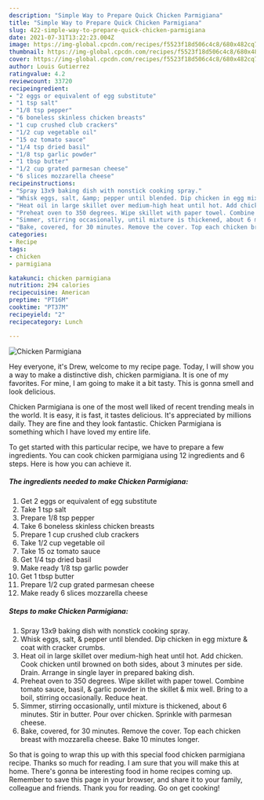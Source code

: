 ```yaml
---
description: "Simple Way to Prepare Quick Chicken Parmigiana"
title: "Simple Way to Prepare Quick Chicken Parmigiana"
slug: 422-simple-way-to-prepare-quick-chicken-parmigiana
date: 2021-07-31T13:22:23.004Z
image: https://img-global.cpcdn.com/recipes/f5523f18d506c4c8/680x482cq70/chicken-parmigiana-recipe-main-photo.jpg
thumbnail: https://img-global.cpcdn.com/recipes/f5523f18d506c4c8/680x482cq70/chicken-parmigiana-recipe-main-photo.jpg
cover: https://img-global.cpcdn.com/recipes/f5523f18d506c4c8/680x482cq70/chicken-parmigiana-recipe-main-photo.jpg
author: Louis Gutierrez
ratingvalue: 4.2
reviewcount: 33720
recipeingredient:
- "2 eggs or equivalent of egg substitute"
- "1 tsp salt"
- "1/8 tsp pepper"
- "6 boneless skinless chicken breasts"
- "1 cup crushed club crackers"
- "1/2 cup vegetable oil"
- "15 oz tomato sauce"
- "1/4 tsp dried basil"
- "1/8 tsp garlic powder"
- "1 tbsp butter"
- "1/2 cup grated parmesan cheese"
- "6 slices mozzarella cheese"
recipeinstructions:
- "Spray 13x9 baking dish with nonstick cooking spray."
- "Whisk eggs, salt, &amp; pepper until blended. Dip chicken in egg mixture &amp; coat with cracker crumbs."
- "Heat oil in large skillet over medium-high heat until hot. Add chicken. Cook chicken until browned on both sides, about 3 minutes per side. Drain. Arrange in single layer in prepared baking dish."
- "Preheat oven to 350 degrees. Wipe skillet with paper towel. Combine tomato sauce, basil, &amp; garlic powder in the skillet &amp; mix well. Bring to a boil, stirring occasionally. Reduce heat."
- "Simmer, stirring occasionally, until mixture is thickened, about 6 minutes. Stir in butter. Pour over chicken. Sprinkle with parmesan cheese."
- "Bake, covered, for 30 minutes. Remove the cover. Top each chicken breast with mozzarella cheese. Bake 10 minutes longer."
categories:
- Recipe
tags:
- chicken
- parmigiana

katakunci: chicken parmigiana 
nutrition: 294 calories
recipecuisine: American
preptime: "PT16M"
cooktime: "PT37M"
recipeyield: "2"
recipecategory: Lunch

---
```



![Chicken Parmigiana](https://img-global.cpcdn.com/recipes/f5523f18d506c4c8/680x482cq70/chicken-parmigiana-recipe-main-photo.jpg)

Hey everyone, it's Drew, welcome to my recipe page. Today, I will show you a way to make a distinctive dish, chicken parmigiana. It is one of my favorites. For mine, I am going to make it a bit tasty. This is gonna smell and look delicious.

Chicken Parmigiana is one of the most well liked of recent trending meals in the world. It is easy, it is fast, it tastes delicious. It's appreciated by millions daily. They are fine and they look fantastic. Chicken Parmigiana is something which I have loved my entire life.




To get started with this particular recipe, we have to prepare a few ingredients. You can cook chicken parmigiana using 12 ingredients and 6 steps. Here is how you can achieve it.

<!--inarticleads1-->

##### The ingredients needed to make Chicken Parmigiana:

1. Get 2 eggs or equivalent of egg substitute
1. Take 1 tsp salt
1. Prepare 1/8 tsp pepper
1. Take 6 boneless skinless chicken breasts
1. Prepare 1 cup crushed club crackers
1. Take 1/2 cup vegetable oil
1. Take 15 oz tomato sauce
1. Get 1/4 tsp dried basil
1. Make ready 1/8 tsp garlic powder
1. Get 1 tbsp butter
1. Prepare 1/2 cup grated parmesan cheese
1. Make ready 6 slices mozzarella cheese




<!--inarticleads2-->

##### Steps to make Chicken Parmigiana:

1. Spray 13x9 baking dish with nonstick cooking spray.
1. Whisk eggs, salt, &amp; pepper until blended. Dip chicken in egg mixture &amp; coat with cracker crumbs.
1. Heat oil in large skillet over medium-high heat until hot. Add chicken. Cook chicken until browned on both sides, about 3 minutes per side. Drain. Arrange in single layer in prepared baking dish.
1. Preheat oven to 350 degrees. Wipe skillet with paper towel. Combine tomato sauce, basil, &amp; garlic powder in the skillet &amp; mix well. Bring to a boil, stirring occasionally. Reduce heat.
1. Simmer, stirring occasionally, until mixture is thickened, about 6 minutes. Stir in butter. Pour over chicken. Sprinkle with parmesan cheese.
1. Bake, covered, for 30 minutes. Remove the cover. Top each chicken breast with mozzarella cheese. Bake 10 minutes longer.




So that is going to wrap this up with this special food chicken parmigiana recipe. Thanks so much for reading. I am sure that you will make this at home. There's gonna be interesting food in home recipes coming up. Remember to save this page in your browser, and share it to your family, colleague and friends. Thank you for reading. Go on get cooking!
